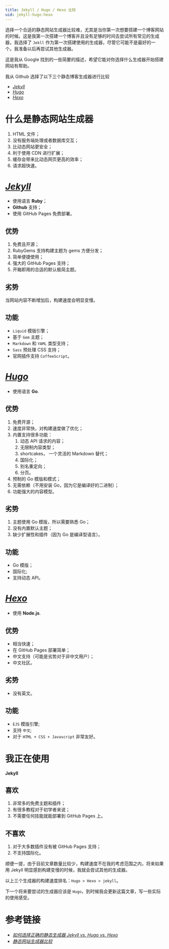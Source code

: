 ```yaml
---
title: Jekyll / Hugo / Hexo 比较
uid: jekyll-hugo-hexo
---
```




选择一个合适的静态网站生成器比较难，尤其是当你第一次想要搭建一个博客网站的时候。这是我第一次搭建一个博客并且没有足够的时间去尝试所有常见的生成器，我选择了 `Jekll` 作为第一次搭建使用的生成器，尽管它可能不是最好的一个。我准备以后再尝试其他生成器。

这是我从 Google 找到的一些简要的描述，希望它能对你选择什么生成器开始搭建网站有帮助。

我从 Github 选择了以下三个静态博客生成器进行比较

* [*Jekyll*](https://jekyllrb.com/)
* [*Hugo*](https://gohugo.io/)
* [*Hexo*]([https://hexo.io](https://hexo.io/))

# 什么是静态网站生成器

1. HTML 文件；
2. 没有服务端处理或者数据库交互；
3. 比动态网站更安全；
4. 利于使用 CDN 进行扩展；
5. 缓存会带来比动态网页更高的效率；
6. 请求超快速。

# [*Jekyll*](https://jekyllrb.com/)

* 使用语言 **Ruby**；
* **Github** 支持；
* 使用 GitHub Pages 免费部署。

## 优势

1. 免费且开源；
2. RubyGems 支持构建主题为 gems 方便分发；
3. 简单便捷使用；
4. 强大的 GitHub Pages 支持；
5. 开箱即用的合适的默认极简主题。

## 劣势

当网站内容不断增加后，构建速度会明显变慢。

## 功能

* `Liquid` 模版引擎；
* 基于 `Gem` 主题；
* `Markdown` 和 `YAML` 类型支持；
* `Sass` 预处理 CSS 支持；
* 官网插件支持 `CoffeeScript`。



# [*Hugo*](https://gohugo.io)

* 使用语言 **Go**.

## 优势

1. 免费开源；
2. 速度非常快，对构建速度做了优化；
3. 内置支持很多功能：
   1. 动态 API 请求的内容；
   2. 无限制内容类型；
   3. shortcakes， 一个灵活的 Markdown 替代；
   4. 国际化；
   5. 别名重定向；
   6. 分页。
4. 预制的 Go 模版和模式；
5. 无需依赖（不用安装 Go，因为它是编译好的二进制）；
6. 功能强大的内容模型。

## 劣势

1. 主题使用 Go 模版，所以需要熟悉 Go；
2. 没有内置默认主题；
3. 缺少扩展性和插件（因为 Go 是编译型语言）。

## 功能

* Go 模版；
* 国际化;
* 支持动态 API。



# [*Hexo*](https://hexo.io)

* 使用 **Node.js**.

## 优势

* 相当快速；
* 在 GitHub Pages 部署简单；
* 中文支持（可能是劣势对于非中文用户）；
* 中文社区。

## 劣势

* 没有英文。

## 功能

* `EJS` 模版引擎;
* 支持 `中文`;
* 对于 `HTML + CSS + Javascript` 非常友好。

# 我正在使用

**Jekyll**

## 喜欢

1. 非常多的免费主题和插件；
2. 有很多教程对于初学者来说；
3. 不需要任何技能就能部署到 GitHub Pages 上。

## 不喜欢

1. 对于大多数插件没有被 GitHub Pages 支持；
2. 不支持国际化。



顺便一提，由于目前文章数量比较少，构建速度不在我的考虑范围之内，将来如果用 Jekyll 明显感到构建变慢的时候，我就会尝试其他的生成器。

以上三个生成器的构建速度排名：`Hugo > Hexo > jekyll`。

下一个将来要尝试的生成器应该是 `Hugo`，到时候我会更新这篇文章，写一些实际的使用感受。



# 参考链接

* [*如何选择正确的静态生成器 Jekyll vs. Hugo vs. Hexo*](https://www.techiediaries.com/jekyll-hugo-hexo/)
* [*静态网站生成器比较*](https://www.staticgen.com/)
